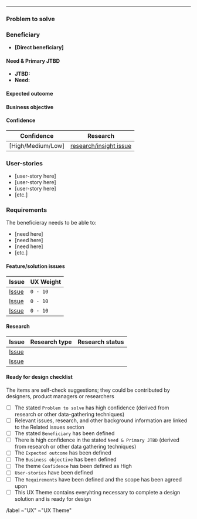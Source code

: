 <!-- A majority of the work designers do will be on themes in the (Now) Next 1-3 milestone column of their UX Roadmap. These themes are comprised of high-confidence outcomes and validated needs. The UX theme issue is where collaboration should occur, including plans and discussion on subthemes, research, and design feedback. Related issues for design exploration and solution validation should stem from the theme issue. 

One of the advantages of working with UX themes is that it allows us to think and design holistically by designing the theme as a whole as opposed to a single issue at a time trying to piece them together as you go. For more details please refer to this section of the handbook when creating UX Themes: https://about.gitlab.com/handbook/product/ux/product-design/ux-roadmaps/#theme-structure -->

<!-- Theme Issue Title {UX Theme: <theme statement here>} -->
<!-- Theme Statement: A theme is written as a statement that combines the beneficiary, their need, and the expected outcome when the work is delivered. Well-defined statements are concise without sacrificing the substance of the theme so that anyone can understand it at a glance. (For instance; Reduce the effort for security teams to identify and escalate business-critical risks) 

!!Note: The theme statement is the defacto title that will be used to reference the theme and serve as the theme issue title.!! It should be something that is easily understood, that quickly communicates the intent of the theme allowing team members to easily understand and recognize the expected work that will be done.
-->

----

### Problem to solve
<!-- In a brief statement, summerize the problem we are intending to address with this theme. For instance, users are unable to complete [task], or, users struggle with the amount of steps required to complete [task] -->


### Beneficiary 
<!-- Who is the recipient(s) of the value this theme provides; a customer, end-user, or buyer. Who benefits from this theme being executed? This can be a role, a team, or a persona. For instance: "Development teams, [or] Developers, [or], Sasha the Software Engineer". --> 

- **[Direct beneficiary]**

#### Need & Primary JTBD
<!-- What is the JTBD and what are the needs related to the beneficiary and theme? 
- JTBD: The JTBD statement, for instance, (When I am triaging vulns, I want to address business-critical risks, So I can ensure there is no unattended risk in my orgs assets.) 
- Need: Abstracted from the JTBD, for instance, (Identify and escalate business-critical risks detected in my orgs assets.)
--> 

- **JTBD:** 
- **Need:**   

#### Expected outcome
<!-- What will the user be able to achieve when this theme is executed? For instance, (Users will be able to effectively triage vulnerabilities at scale across all their orgs assets.) -->


#### Business objective
<!-- What business objective will result from delivering this theme? This answers why we are working on this theme from a business perspective. Examples of objectives are but are not limited to: Sales rate / conversion rate, Success rate / completion rate, Traffic / visitor count, Engagement, or other business-oriented goals. --> 


#### Confidence
<!-- How well do we understand the user's problem and their need? Refer to https://about.gitlab.com/handbook/product/ux/product-design/ux-roadmaps/#confidence to assess confidence -->


| Confidence | Research | 
| --- | --- | 
| [High/Medium/Low] | [research/insight issue](Link) |

### User-stories
<!-- Product designers should work with their PMs to gather up all of the relevant user stories. Look for alignment with the JTBD added above. Overall, the solution you and your team come up with should help to support the user stories. -->

- [user-story here]
- [user-story here]
- [user-story here]
- [etc.]

### Requirements
<!-- Requirements can be taken from existing features or design issues that were used to build this theme. Any related issues should be linked with this issue in the Feature/solution issues section below. They are more granular validated needs, goals, and additional details that the theme encompasses. These are typically reserved for themes in the next (1-3 milestones) column. Requirements should answer “what” the beneficiary of this theme needs from the solution.

Note: This is not a backlog. If the issue can not be delivered in the theme timeframe then the theme is too big and needs to be broken down into multiple themes. -->

The beneficieray needs to be able to:
- [need here]
- [need here]
- [need here]
- [etc.]

#### Feature/solution issues
<!-- Use this table to track feature issues related to this theme (if applicable). Not all themes require sub-issues as they are typically discovered while working on the theme itself. Think of these issues as if they were the result of breaking down the design into discrete work items. 

Note: if feature issues already exist then you can add them to this table. Keep in mind that these issues will require validation if they are being added to a Theme that's in the Next (1-3 milestones) container and are assumptive.

Refer to https://about.gitlab.com/handbook/product/ux/product-designer/#ux-issue-weights for calculating UX weights.
--> 

| Issue | UX Weight |  
| ---------- | --------- | 
| [Issue](link) | `0 - 10` | 
| [Issue](link) | `0 - 10` | 
| [Issue](link) | `0 - 10` | 

#### Research
<!-- Use this table to track UX research related to this theme. This may include, problem validation and/or solution validation activities. 
--> 

| Issue | Research type | Research status |
| ---------- | --------- | --------- |   
| [Issue]()  | <!--Solution validation, Problem validation, etc., --> |  <!-- Planned, In Progress, Complete, etc.,-->  |  
| [Issue]()  | <!--Solution validation, Problem validation, etc., --> |  <!-- Planned, In Progress, Complete, etc.,-->  |

#### Ready for design checklist
The items are self-check suggestions; they could be contributed by designers, product managers or researchers
* [ ] The stated `Problem to solve` has high confidence (derived from research or other data-gathering techniques)
* [ ] Relevant issues, research, and other background information are linked to the Related issues section
* [ ] The stated `Beneficiary` has been defined
* [ ] There is high confidence in the stated `Need & Primary JTBD` (derived from research or other data gathering techniques)
* [ ] The `Expected outcome` has been defined
* [ ] The `Business objective` has been defined
* [ ] The theme `Confidence` has been defined as High
* [ ] `User-stories` have been defined
* [ ] The `Requirements` have been defined and the scope has been agreed upon
* [ ] This UX Theme contains everyhting necessary to complete a design solution and is ready for design

/label ~"UX"  ~"UX Theme"
